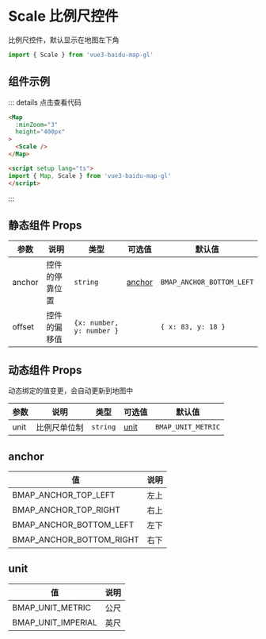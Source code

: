 # Scale 比例尺控件
比例尺控件，默认显示在地图左下角

```ts
import { Scale } from 'vue3-baidu-map-gl'
```

## 组件示例
<div>
<Map
  :ak="'4stE857hYPHbEmgKhLiTAa0QbCIULHpm'"
  :minZoom="3"
  height="400px"
>
  <Scale />
</Map>
</div>


::: details 点击查看代码
```html
<Map
  :minZoom="3" 
  height="400px"
>
  <Scale />
</Map>

<script setup lang="ts">
import { Map, Scale } from 'vue3-baidu-map-gl'
</script>
```
:::

## 静态组件 Props
| 参数   | 说明           | 类型                    | 可选值            | 默认值                  |
| ------ | -------------- | ----------------------- | ----------------- | ----------------------- |
| anchor | 控件的停靠位置 | `string`                  | [anchor](#anchor) | `BMAP_ANCHOR_BOTTOM_LEFT` |
| offset | 控件的偏移值   | `{x: number, y: number }` |                   | `{ x: 83, y: 18 }`        |

## 动态组件 Props
动态绑定的值变更，会自动更新到地图中

| 参数 | 说明         | 类型   | 可选值        | 默认值           |
| ---- | ------------ | ------ | ------------- | ---------------- |
| unit | 比例尺单位制 | `string` | [unit](#unit) | `BMAP_UNIT_METRIC` |

## anchor
| 值                       | 说明 |
| ------------------------ | ---- |
| BMAP_ANCHOR_TOP_LEFT     | 左上 |
| BMAP_ANCHOR_TOP_RIGHT    | 右上 |
| BMAP_ANCHOR_BOTTOM_LEFT  | 左下 |
| BMAP_ANCHOR_BOTTOM_RIGHT | 右下 |

## unit
| 值                 | 说明 |
| ------------------ | ---- |
| BMAP_UNIT_METRIC   | 公尺 |
| BMAP_UNIT_IMPERIAL | 英尺 |

